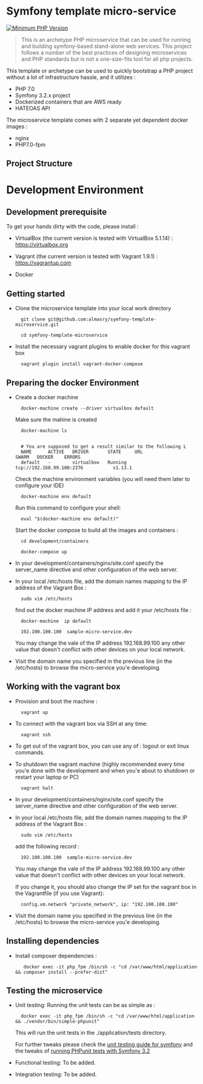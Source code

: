 Symfony template micro-service 
=============================
   
[![Minimum PHP Version](https://img.shields.io/badge/php-%3E%3D%207.0-8892BF.svg?style=flat-square)](https://php.net/)


> This is an archetype PHP microservice that can be used for running and building symfony-based stand-alone web services. This project follows 
a number of the best practices of designing microservices and PHP standards but is not a one-size-fits tool for all php projects. 

This template or archetype can be used to quickly bootstrap a PHP project without a lot of infrastructure hassle, and it utilizes :

* PHP 7.0
* Symfony 3.2.x project 
* Dockerized containers that are AWS ready
* HATEOAS API  

The microservice template comes with 2  separate yet dependent docker images :
    
* nginx 
* PHP7.0-fpm

## Project Structure   
    
    
Development Environment  
=========================

## Development prerequisite

To get your hands dirty with the code, please install  :

- VirtualBox (the current version is tested with VirtualBox 5.1.14) :  https://virtualbox.org 

- Vagrant (the current version is tested with Vagrant 1.9.1) : https://vagrantup.com

- Docker  


## Getting started  

- Clone the microservice template into your local work directory 
  
        git clone git@github.com:almasry/symfony-template-microservice.git
        
        cd symfony-template-microservice 

- Install the necessary vagrant plugins to enable docker for this vagrant box 

        vagrant plugin install vagrant-docker-compose
        

## Preparing the docker Environment   

- Create a docker machine 

        docker-machine create --driver virtualbox default
    
    Make sure the mahine is created 
    
        docker-machine ls
        
        
        # You are supposed to get a result similar to the following L
        NAME      ACTIVE   DRIVER       STATE     URL                         SWARM   DOCKER    ERRORS
        default   -        virtualbox   Running   tcp://192.168.99.100:2376           v1.13.1
        
    Check the machine environment variables (you will need them later to configure your IDE) 
    
        docker-machine env default
        
     Run this command to configure your shell:
     
        eval "$(docker-machine env default)"
        
     Start the docker compose to build all the images and containers : 
     
        cd development/containers
        
        docker-compose up 


- In your development/containers/nginx/site.conf specify the server_name directive and other configuration of the web server.

- In your local /etc/hosts  file, add the domain names mapping to the IP address of the Vagrant Box :
 
        sudo vim /etc/hosts 
        
    find out the docker machine IP address and add it your /etc/hosts file  :
        
        docker-machine  ip default 
        
        192.100.100.100  sample-micro-service.dev 
        
    You may change the vale of the IP address 192.168.99.100 any other value that doesn't conflict with other devices on your local network.
        
-    Visit the domain name you specified in the previous line (in the /etc/hosts) to browse the micro-service you'e developing.  


    
## Working with the vagrant box 

- Provision and boot the machine :
        
        vagrant up

- To connect with the vagrant box via SSH at any time:

        vagrant ssh
    
- To get out of the vagrant box, you can use any of : logout or exit linux commands.
    
- To shutdown the vagrant machine (highly recommended every time you'e done with the development and when you'e about to shutdown 
    or restart your laptop or PC)

        vagrant halt 

- In your development/containers/nginx/site.conf specify the server_name directive and other configuration of the web server.

- In your local /etc/hosts  file, add the domain names mapping to the IP address of the Vagrant Box :
 
        sudo vim /etc/hosts 
        
    add the following record :
        
        192.100.100.100  sample-micro-service.dev 
        
    You may change the vale of the IP address 192.168.99.100 any other value that doesn't conflict with other devices on your local network.
     
    If you change it, you should also change the IP set for the vagrant box in the Vagrantfile (if you use Vagrant):
     
        config.vm.network "private_network", ip: "192.100.100.100"
        
        
-    Visit the domain name you specified in the previous line (in the /etc/hosts) to browse the micro-service you'e developing.  


## Installing dependencies 

-    Install composer dependencies :
     
            docker exec -it php_fpm /bin/sh -c "cd /var/www/html/application && composer install --prefer-dist"


## Testing the microservice   

- Unit testing: Running the unit tests can be as simple as : 

        docker exec -it php_fpm /bin/sh -c "cd /var/www/html/application  && ./vendor/bin/simple-phpunit"

    This will run the unit tests in the ./application/tests directory.
    
    For further tweaks please check the [unit testing guide for symfony](http://symfony.com/doc/current/create_framework/unit_testing.html) and the tweaks of [running PHPunit tests with Symfony 3.2](http://symfony.com/blog/how-to-solve-phpunit-issues-in-symfony-3-2-applications) 
    
    
- Functional testing: To be added.

- Integration testing: To be added.